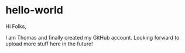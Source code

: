 # hello-world

Hi Folks, 

I am Thomas and finally created my GitHub account.
Looking forward to upload more stuff here in the future! 
